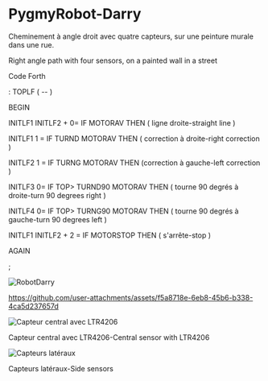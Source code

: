 # PygmyRobot-Darry

Cheminement à angle droit avec quatre capteurs, sur une peinture murale dans une rue.

Right angle path with four sensors, on a painted wall in a street

Code Forth

: TOPLF ( -- )

BEGIN 

INITLF1 INITLF2 + 0=  IF MOTORAV THEN ( ligne droite-straight line ) 

INITLF1 1 =  IF TURND  MOTORAV THEN   ( correction à droite-right correction ) 

INITLF2 1 =  IF TURNG  MOTORAV THEN (correction à gauche-left correction ) 

INITLF3 0=  IF TOP> TURND90 MOTORAV THEN ( tourne 90 degrés à droite-turn 90 degrees right ) 

INITLF4 0=  IF TOP> TURNG90 MOTORAV THEN ( tourne 90 degrés à gauche-turn 90 degrees left ) 

INITLF1 INITLF2 + 2 =  IF MOTORSTOP  THEN ( s'arrête-stop )

AGAIN 

;




![RobotDarry](https://github.com/user-attachments/assets/067e371e-7fee-4b6d-89d8-6e2c59ceb620)


https://github.com/user-attachments/assets/f5a8718e-6eb8-45b6-b338-4ca5d237657d

![Capteur central avec LTR4206](https://github.com/user-attachments/assets/d9f466b8-8d01-4bae-a982-cf1716307684)

Capteur central avec LTR4206-Central sensor with LTR4206


![Capteurs latéraux](https://github.com/user-attachments/assets/b76b6060-a1b2-485c-9288-07101d506ab3)

Capteurs latéraux-Side sensors
